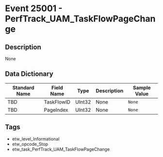 # Event 25001 - PerfTrack_UAM_TaskFlowPageChange

## Description
None

## Data Dictionary
|Standard Name|Field Name|Type|Description|Sample Value|
|---|---|---|---|---|
|TBD|TaskFlowID|UInt32|None|`None`|
|TBD|PageIndex|UInt32|None|`None`|

## Tags
* etw_level_Informational
* etw_opcode_Stop
* etw_task_PerfTrack_UAM_TaskFlowPageChange